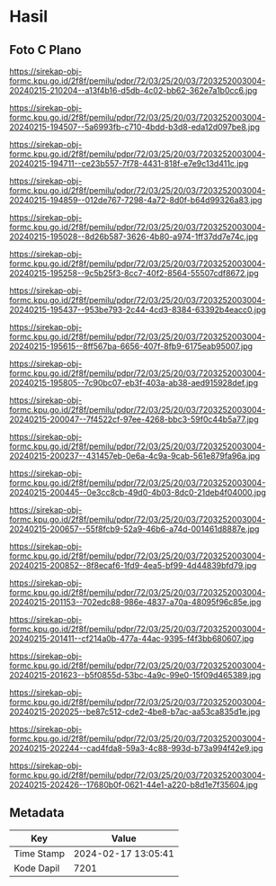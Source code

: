 # Hasil

## Foto C Plano

https://sirekap-obj-formc.kpu.go.id/2f8f/pemilu/pdpr/72/03/25/20/03/7203252003004-20240215-210204--a13f4b16-d5db-4c02-bb62-362e7a1b0cc6.jpg

https://sirekap-obj-formc.kpu.go.id/2f8f/pemilu/pdpr/72/03/25/20/03/7203252003004-20240215-194507--5a6993fb-c710-4bdd-b3d8-eda12d097be8.jpg

https://sirekap-obj-formc.kpu.go.id/2f8f/pemilu/pdpr/72/03/25/20/03/7203252003004-20240215-194711--ce23b557-7f78-4431-818f-e7e9c13d411c.jpg

https://sirekap-obj-formc.kpu.go.id/2f8f/pemilu/pdpr/72/03/25/20/03/7203252003004-20240215-194859--012de767-7298-4a72-8d0f-b64d99326a83.jpg

https://sirekap-obj-formc.kpu.go.id/2f8f/pemilu/pdpr/72/03/25/20/03/7203252003004-20240215-195028--8d26b587-3626-4b80-a974-1ff37dd7e74c.jpg

https://sirekap-obj-formc.kpu.go.id/2f8f/pemilu/pdpr/72/03/25/20/03/7203252003004-20240215-195258--9c5b25f3-8cc7-40f2-8564-55507cdf8672.jpg

https://sirekap-obj-formc.kpu.go.id/2f8f/pemilu/pdpr/72/03/25/20/03/7203252003004-20240215-195437--953be793-2c44-4cd3-8384-63392b4eacc0.jpg

https://sirekap-obj-formc.kpu.go.id/2f8f/pemilu/pdpr/72/03/25/20/03/7203252003004-20240215-195615--8ff567ba-6656-407f-8fb9-6175eab95007.jpg

https://sirekap-obj-formc.kpu.go.id/2f8f/pemilu/pdpr/72/03/25/20/03/7203252003004-20240215-195805--7c90bc07-eb3f-403a-ab38-aed915928def.jpg

https://sirekap-obj-formc.kpu.go.id/2f8f/pemilu/pdpr/72/03/25/20/03/7203252003004-20240215-200047--7f4522cf-97ee-4268-bbc3-59f0c44b5a77.jpg

https://sirekap-obj-formc.kpu.go.id/2f8f/pemilu/pdpr/72/03/25/20/03/7203252003004-20240215-200237--431457eb-0e6a-4c9a-9cab-561e879fa96a.jpg

https://sirekap-obj-formc.kpu.go.id/2f8f/pemilu/pdpr/72/03/25/20/03/7203252003004-20240215-200445--0e3cc8cb-49d0-4b03-8dc0-21deb4f04000.jpg

https://sirekap-obj-formc.kpu.go.id/2f8f/pemilu/pdpr/72/03/25/20/03/7203252003004-20240215-200657--55f8fcb9-52a9-46b6-a74d-001461d8887e.jpg

https://sirekap-obj-formc.kpu.go.id/2f8f/pemilu/pdpr/72/03/25/20/03/7203252003004-20240215-200852--8f8ecaf6-1fd9-4ea5-bf99-4d44839bfd79.jpg

https://sirekap-obj-formc.kpu.go.id/2f8f/pemilu/pdpr/72/03/25/20/03/7203252003004-20240215-201153--702edc88-986e-4837-a70a-48095f96c85e.jpg

https://sirekap-obj-formc.kpu.go.id/2f8f/pemilu/pdpr/72/03/25/20/03/7203252003004-20240215-201411--cf214a0b-477a-44ac-9395-f4f3bb680607.jpg

https://sirekap-obj-formc.kpu.go.id/2f8f/pemilu/pdpr/72/03/25/20/03/7203252003004-20240215-201623--b5f0855d-53bc-4a9c-99e0-15f09d465389.jpg

https://sirekap-obj-formc.kpu.go.id/2f8f/pemilu/pdpr/72/03/25/20/03/7203252003004-20240215-202025--be87c512-cde2-4be8-b7ac-aa53ca835d1e.jpg

https://sirekap-obj-formc.kpu.go.id/2f8f/pemilu/pdpr/72/03/25/20/03/7203252003004-20240215-202244--cad4fda8-59a3-4c88-993d-b73a994f42e9.jpg

https://sirekap-obj-formc.kpu.go.id/2f8f/pemilu/pdpr/72/03/25/20/03/7203252003004-20240215-202426--17680b0f-0621-44e1-a220-b8d1e7f35604.jpg


## Metadata

| Key        | Value               |
| ---------- | ------------------- |
| Time Stamp | 2024-02-17 13:05:41 |
| Kode Dapil | 7201                |



